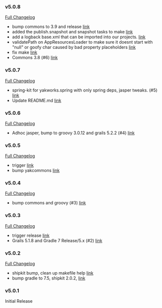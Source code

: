 ### v5.0.8

[Full Changelog](https://github.com/yakworks/spring-grails-kit/compare/v5.0.7...v5.0.8)
- bump commons to 3.9 and release [link](https://github.com/yakworks/spring-grails-kit/commit/24ec395e6ecd385cf09e58020b095dfda68aff40)
- added the publish.snapshot and snapshot tasks to make [link](https://github.com/yakworks/spring-grails-kit/commit/9d6b1d634a54ab6d3d22e1732f087fa1ecc2c7d5)
- add a logback base.xml that can be imported into our projects. [link](https://github.com/yakworks/spring-grails-kit/commit/d957c28cd59f9763968fe3feadc49eff6a249d62)
- validatePath on AppResourcesLoader to make sure it doesnt start with "null" or goofy char caused by bad property placeholders [link](https://github.com/yakworks/spring-grails-kit/commit/a7760dfc0fc275ab654e89208c7c3332e76f71f8)
- fix make [link](https://github.com/yakworks/spring-grails-kit/commit/89c788c47e7b517cb3356a6a7ac9d88f9cded1e7)
- Commons 3.8 (#6) [link](https://github.com/yakworks/spring-grails-kit/commit/4f8cbb093c028caad74eb31e8d9e68b8251bb24d)

### v5.0.7

[Full Changelog](https://github.com/yakworks/spring-grails-kit/compare/v5.0.6...v5.0.7)
- spring-kit for yakworks.spring with only spring deps, jasper tweaks. (#5) [link](https://github.com/yakworks/spring-grails-kit/commit/e95696324ed4b21a746b3dbaa697378b8b21e5d1)
- Update README.md [link](https://github.com/yakworks/spring-grails-kit/commit/2b8786a748d5e556e27e99a4939e16f0749248b1)

### v5.0.6

[Full Changelog](https://github.com/yakworks/spring-grails-kit/compare/v5.0.5...v5.0.6)
- Adhoc jasper, bump to groovy 3.0.12 and grails 5.2.2 (#4) [link](https://github.com/yakworks/spring-grails-kit/commit/f4f49a9deccec292fb922cb433eeb14c030cc087)

### v5.0.5

[Full Changelog](https://github.com/yakworks/spring-grails-kit/compare/v5.0.4...v5.0.5)
- trigger [link](https://github.com/yakworks/spring-grails-kit/commit/850fa7240a43a993576280ca954988dcda9c5959)
- bump yakcommons [link](https://github.com/yakworks/spring-grails-kit/commit/c8ba2d724dbe62e00fd6316718c617a00a54501c)

### v5.0.4

[Full Changelog](https://github.com/yakworks/spring-grails-kit/compare/v5.0.3...v5.0.4)
-  bump commons and groovy (#3) [link](https://github.com/yakworks/spring-grails-kit/commit/c9cc9c8a7b25534425bcd914ea69d24815cc9678)

### v5.0.3

[Full Changelog](https://github.com/yakworks/spring-grails-kit/compare/v5.0.2...v5.0.3)
- trigger release [link](https://github.com/yakworks/spring-grails-kit/commit/8f27bc75b034d815638896c5661102f666275797)
- Grails 5.1.8 and Gradle 7 Release/5.x (#2) [link](https://github.com/yakworks/spring-grails-kit/commit/8bb89a249f2d1fd726059723862fa57171369a12)

### v5.0.2

[Full Changelog](https://github.com/yakworks/spring-grails-kit/compare/v5.0.1...v5.0.2)
- shipkit bump, clean up makefile help [link](https://github.com/yakworks/spring-grails-kit/commit/9e1ed38700c801d8fc8ecefbecdeab8c0f622579)
- bump gradle to 7.5, shipkit 2.0.2, [link](https://github.com/yakworks/spring-grails-kit/commit/0cb54766f7b4c60e381c246f69b4b3404147e77d)

### v5.0.1

Initial Release
